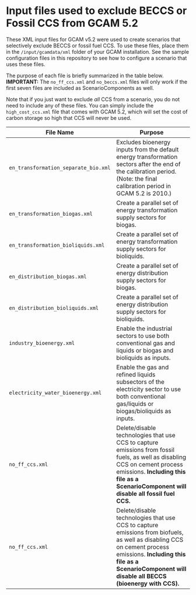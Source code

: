 # Input files used to exclude BECCS or Fossil CCS from GCAM 5.2

These XML input files for GCAM v5.2 were used to create scenarios that selectively exclude BECCS or fossil fuel CCS. To use these files, place them in the `/input/gcamdata/xml` folder of your GCAM installation. See the sample configuration files in this repository to see how to configure a scenario that uses these files.

The purpose of each file is briefly summarized in the table below. **IMPORTANT:** The `no_ff_ccs.xml` and `no_beccs.xml` files will only work if the first seven files are included as ScenarioComponents as well.

Note that if you just want to exclude _all_ CCS from a scenario, you do not need to include any of these files. You can simply include the `high_cost_ccs.xml` file that comes with GCAM 5.2, which will set the cost of carbon storage so high that CCS will never be used. 

File Name | Purpose
----------|--------
`en_transformation_separate_bio.xml` | Excludes bioenergy inputs from the default energy transformation sectors after the end of the calibration period. (Note: the final calibration period in GCAM 5.2 is 2010.) 
`en_transformation_biogas.xml` | Create a parallel set of energy transformation supply sectors for biogas.
`en_transformation_bioliquids.xml` | Create a parallel set of energy transformation supply sectors for bioliquids.
`en_distribution_biogas.xml` | Create a parallel set of energy distribution supply sectors for biogas.
`en_distribution_bioliquids.xml` | Create a parallel set of energy distribution supply sectors for bioliquids.
`industry_bioenergy.xml` | Enable the industrial sectors to use both conventional gas and liquids or biogas and bioliquids as inputs.
`electricity_water_bioenergy.xml` | Enable the gas and refined liquids subsectors of the electricity sector to use both conventional gas/liquids or biogas/bioliquids as inputs.
`no_ff_ccs.xml` | Delete/disable technologies that use CCS to capture emissions from fossil fuels, as well as disabling CCS on cement process emissions. **Including this file as a ScenarioComponent will disable all fossil fuel CCS.**
`no_ff_ccs.xml` | Delete/disable technologies that use CCS to capture emissions from biofuels, as well as disabling CCS on cement process emissions. **Including this file as a ScenarioComponent will disable all BECCS (bioenergy with CCS).**


